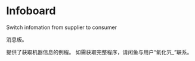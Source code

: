 # Infoboard
Switch infomation from supplier to consumer

消息板。

提供了获取机器信息的例程。
如需获取完整程序，请闲鱼与用户“氧化氕_”联系。

